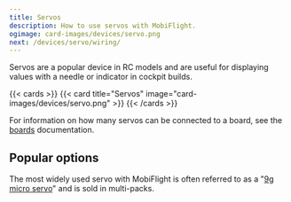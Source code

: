 ```yaml
---
title: Servos
description: How to use servos with MobiFlight.
ogimage: card-images/devices/servo.png
next: /devices/servo/wiring/
---
```


Servos are a popular device in RC models and are useful for displaying values with a needle or indicator in cockpit builds.

{{< cards >}}
{{< card title="Servos" image="card-images/devices/servo.png" >}}
{{< /cards >}}

For information on how many servos can be connected to a board, see the [boards](/boards/) documentation.

## Popular options

The most widely used servo with MobiFlight is often referred to as a "[9g micro servo](https://www.amazon.com/s?k=micro+servo+motor)" and is sold in multi-packs.
